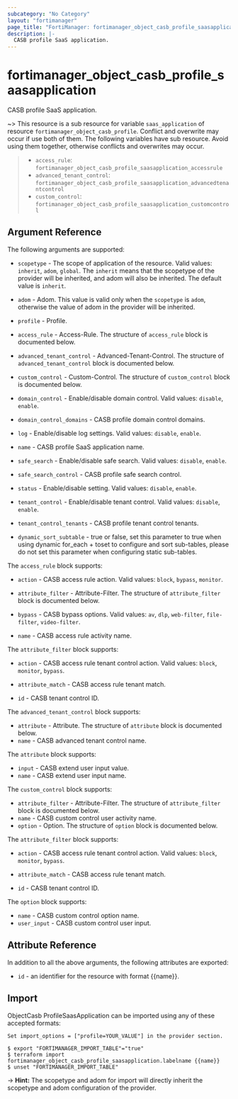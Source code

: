 ```yaml
---
subcategory: "No Category"
layout: "fortimanager"
page_title: "FortiManager: fortimanager_object_casb_profile_saasapplication"
description: |-
  CASB profile SaaS application.
---
```


# fortimanager_object_casb_profile_saasapplication
CASB profile SaaS application.

~> This resource is a sub resource for variable `saas_application` of resource `fortimanager_object_casb_profile`. Conflict and overwrite may occur if use both of them.
The following variables have sub resource. Avoid using them together, otherwise conflicts and overwrites may occur.
>- `access_rule`: `fortimanager_object_casb_profile_saasapplication_accessrule`
>- `advanced_tenant_control`: `fortimanager_object_casb_profile_saasapplication_advancedtenantcontrol`
>- `custom_control`: `fortimanager_object_casb_profile_saasapplication_customcontrol`



## Argument Reference


The following arguments are supported:

* `scopetype` - The scope of application of the resource. Valid values: `inherit`, `adom`, `global`. The `inherit` means that the scopetype of the provider will be inherited, and adom will also be inherited. The default value is `inherit`.
* `adom` - Adom. This value is valid only when the `scopetype` is `adom`, otherwise the value of adom in the provider will be inherited.
* `profile` - Profile.

* `access_rule` - Access-Rule. The structure of `access_rule` block is documented below.
* `advanced_tenant_control` - Advanced-Tenant-Control. The structure of `advanced_tenant_control` block is documented below.
* `custom_control` - Custom-Control. The structure of `custom_control` block is documented below.
* `domain_control` - Enable/disable domain control. Valid values: `disable`, `enable`.

* `domain_control_domains` - CASB profile domain control domains.
* `log` - Enable/disable log settings. Valid values: `disable`, `enable`.

* `name` - CASB profile SaaS application name.
* `safe_search` - Enable/disable safe search. Valid values: `disable`, `enable`.

* `safe_search_control` - CASB profile safe search control.
* `status` - Enable/disable setting. Valid values: `disable`, `enable`.

* `tenant_control` - Enable/disable tenant control. Valid values: `disable`, `enable`.

* `tenant_control_tenants` - CASB profile tenant control tenants.
* `dynamic_sort_subtable` - true or false, set this parameter to true when using dynamic for_each + toset to configure and sort sub-tables, please do not set this parameter when configuring static sub-tables.

The `access_rule` block supports:

* `action` - CASB access rule action. Valid values: `block`, `bypass`, `monitor`.

* `attribute_filter` - Attribute-Filter. The structure of `attribute_filter` block is documented below.
* `bypass` - CASB bypass options. Valid values: `av`, `dlp`, `web-filter`, `file-filter`, `video-filter`.

* `name` - CASB access rule activity name.

The `attribute_filter` block supports:

* `action` - CASB access rule tenant control action. Valid values: `block`, `monitor`, `bypass`.

* `attribute_match` - CASB access rule tenant match.
* `id` - CASB tenant control ID.

The `advanced_tenant_control` block supports:

* `attribute` - Attribute. The structure of `attribute` block is documented below.
* `name` - CASB advanced tenant control name.

The `attribute` block supports:

* `input` - CASB extend user input value.
* `name` - CASB extend user input name.

The `custom_control` block supports:

* `attribute_filter` - Attribute-Filter. The structure of `attribute_filter` block is documented below.
* `name` - CASB custom control user activity name.
* `option` - Option. The structure of `option` block is documented below.

The `attribute_filter` block supports:

* `action` - CASB access rule tenant control action. Valid values: `block`, `monitor`, `bypass`.

* `attribute_match` - CASB access rule tenant match.
* `id` - CASB tenant control ID.

The `option` block supports:

* `name` - CASB custom control option name.
* `user_input` - CASB custom control user input.


## Attribute Reference

In addition to all the above arguments, the following attributes are exported:
* `id` - an identifier for the resource with format {{name}}.

## Import

ObjectCasb ProfileSaasApplication can be imported using any of these accepted formats:
```
Set import_options = ["profile=YOUR_VALUE"] in the provider section.

$ export "FORTIMANAGER_IMPORT_TABLE"="true"
$ terraform import fortimanager_object_casb_profile_saasapplication.labelname {{name}}
$ unset "FORTIMANAGER_IMPORT_TABLE"
```
-> **Hint:** The scopetype and adom for import will directly inherit the scopetype and adom configuration of the provider.

